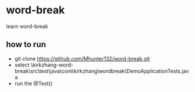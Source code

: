 # word-break
learn word-break

## how to run 
- git clone https://github.com/Mhunter132/word-break.git
- select  \kirkzhang-word-break\src\test\java\com\kirkzhang\wordbreak\DemoApplicationTests.java
- run the @Test()